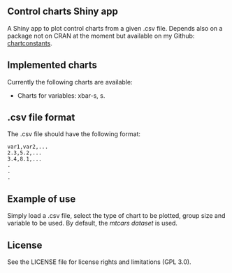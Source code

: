 ## Control charts Shiny app

A Shiny app to plot control charts from a given .csv file. Depends also on a package not on CRAN at the moment but available on my Github: [chartconstants](https://github.com/mick001/chartconstants).

## Implemented charts
Currently the following charts are available:

- Charts for variables: xbar-s, s.

## .csv file format
The .csv file should have the following format:

    var1,var2,...
    2.3,5.2,...
    3.4,8.1,...
    .
    .
    .

## Example of use
Simply load a .csv file, select the type of chart to be plotted, group size and variable to be used. By default, the *mtcars dataset* is used.

## License
See the LICENSE file for license rights and limitations (GPL 3.0).
